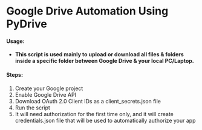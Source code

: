 # Google Drive Automation Using PyDrive
#### Usage:
* __This script is used mainly to upload or download all files & folders inside a specific folder between Google Drive & your local PC/Laptop.__
#### Steps:
1. Create your Google project
2. Enable Google Drive API
3. Download OAuth 2.0 Client IDs as a client_secrets.json file
4. Run the script
5. It will need authorization for the first time only, and it will create credentials.json file that will be used to automatically authorize your app
